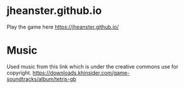 # jheanster.github.io

Play the game here
https://jheanster.github.io/

# Music
Used music from this link which is under the creative commons use for copyright. https://downloads.khinsider.com/game-soundtracks/album/tetris-gb
